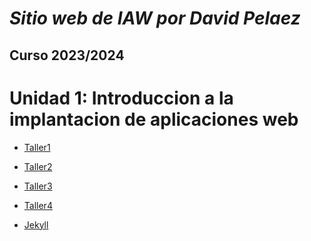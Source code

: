 # _Sitio web de IAW por David Pelaez_

## Curso 2023/2024

# Unidad 1: Introduccion a la implantacion de aplicaciones web

* [Taller1](taller1.md)

* [Taller2](taller2.md)

* [Taller3](taller3.md)

* [Taller4](taller4.md)

* [Jekyll](jekyll_github_pages.md
)

